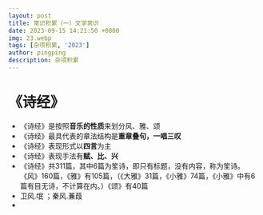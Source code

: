 ```yaml
---
layout: post
title: 常识积累（一）文学常识
date: 2023-09-15 14:21:50 +0800
img: 23.webp
tags: [杂项积累, '2023']
author: pingping
description: 杂项积累
---
```


# 《诗经》

* 《诗经》是按照**音乐的性质**来划分风、雅、颂
* 《诗经》最具代表的章法结构是**重章叠句，一唱三叹**
* 《诗经》表现形式以**四言**为主
* 《诗经》表现手法有**赋、比、兴**
* 《诗经》共311篇，其中6篇为笙诗，即只有标题，没有内容，称为笙诗。
《风》160篇，《雅》有105篇，（《大雅》31篇，《小雅》74篇，《小雅》中有6篇有目无诗，不计算在内。）《颂》有40篇
* 卫风.氓  ；秦风.蒹葭
* 